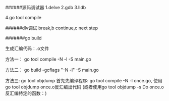 ######源码调试器
1.delve
2.gdb
3.lldb

4.go tool compile

######dlv调试
break,b
continue,c
next
step


#######go build 

生成汇编代码：.o文件

方法一：
go tool compile -N -l -S main.go

方法二：
go build -gcflags "-N -l" -S main.go

方法三: go tool objdump
首先先编译程序: go tool compile -N -l once.go,
使用go tool objdump once.o反汇编出代码
(或者使用go tool objdump -s Do once.o反汇编特定的函数：)
